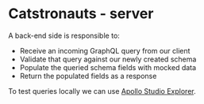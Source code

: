 # Catstronauts - server

A back-end side is responsible to:

<ul>
  <li>Receive an incoming GraphQL query from our client</li>
  <li>Validate that query against our newly created schema</li>
  <li>Populate the queried schema fields with mocked data</li>
  <li>Return the populated fields as a response</li>
</ul>

To test queries locally we can use [Apollo Studio Explorer](studio.apollographql.com/dev).
